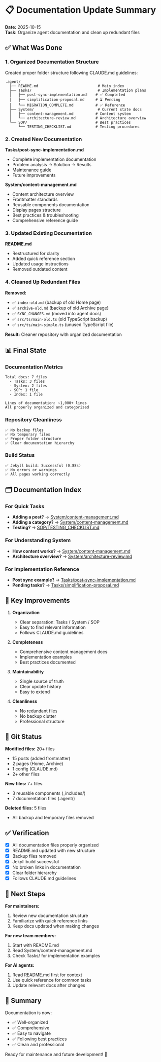 # 📋 Documentation Update Summary

**Date:** 2025-10-15  
**Task:** Organize agent documentation and clean up redundant files  

## ✅ What Was Done

### 1. Organized Documentation Structure

Created proper folder structure following CLAUDE.md guidelines:

```
.agent/
  ├── README.md                           # Main index
  ├── Tasks/                              # Implementation plans
  │   ├── post-sync-implementation.md    # ✅ Completed
  │   ├── simplification-proposal.md     # ⏳ Pending
  │   └── MIGRATION_COMPLETE.md          # ✅ Reference
  ├── System/                             # Current state docs
  │   ├── content-management.md          # Content system
  │   └── architecture-review.md         # Architecture overview
  └── SOP/                               # Best practices
      └── TESTING_CHECKLIST.md           # Testing procedures
```

### 2. Created New Documentation

**Tasks/post-sync-implementation.md**
- Complete implementation documentation
- Problem analysis → Solution → Results
- Maintenance guide
- Future improvements

**System/content-management.md**
- Content architecture overview
- Frontmatter standards
- Reusable components documentation
- Display pages structure
- Best practices & troubleshooting
- Comprehensive reference guide

### 3. Updated Existing Documentation

**README.md**
- Restructured for clarity
- Added quick reference section
- Updated usage instructions
- Removed outdated content

### 4. Cleaned Up Redundant Files

**Removed:**
- ✅ `index-old.md` (backup of old Home page)
- ✅ `archive-old.md` (backup of old Archive page)
- ✅ `SYNC_CHANGES.md` (moved into agent docs)
- ✅ `src/ts/main-old.ts` (old TypeScript backup)
- ✅ `src/ts/main-simple.ts` (unused TypeScript file)

**Result:** Cleaner repository with organized documentation

## 📊 Final State

### Documentation Metrics
```
Total docs: 7 files
  - Tasks: 3 files
  - System: 2 files
  - SOP: 1 file
  - Index: 1 file

Lines of documentation: ~1,000+ lines
All properly organized and categorized
```

### Repository Cleanliness
```
✅ No backup files
✅ No temporary files
✅ Proper folder structure
✅ Clear documentation hierarchy
```

### Build Status
```
✅ Jekyll build: Successful (0.88s)
✅ No errors or warnings
✅ All pages working correctly
```

## 🗂️ Documentation Index

### For Quick Tasks
- **Adding a post?** → [System/content-management.md](./System/content-management.md#adding-a-new-post)
- **Adding a category?** → [System/content-management.md](./System/content-management.md#adding-a-new-category)
- **Testing?** → [SOP/TESTING_CHECKLIST.md](./SOP/TESTING_CHECKLIST.md)

### For Understanding System
- **How content works?** → [System/content-management.md](./System/content-management.md)
- **Architecture overview?** → [System/architecture-review.md](./System/architecture-review.md)

### For Implementation Reference
- **Post sync example?** → [Tasks/post-sync-implementation.md](./Tasks/post-sync-implementation.md)
- **Pending tasks?** → [Tasks/simplification-proposal.md](./Tasks/simplification-proposal.md)

## 🎯 Key Improvements

1. **Organization**
   - Clear separation: Tasks / System / SOP
   - Easy to find relevant information
   - Follows CLAUDE.md guidelines

2. **Completeness**
   - Comprehensive content management docs
   - Implementation examples
   - Best practices documented

3. **Maintainability**
   - Single source of truth
   - Clear update history
   - Easy to extend

4. **Cleanliness**
   - No redundant files
   - No backup clutter
   - Professional structure

## 📝 Git Status

**Modified files:** 20+ files
- 15 posts (added frontmatter)
- 2 pages (Home, Archive)
- 1 config (CLAUDE.md)
- 2+ other files

**New files:** 7+ files
- 3 reusable components (_includes/)
- 7 documentation files (.agent/)

**Deleted files:** 5 files
- All backup and temporary files removed

## ✅ Verification

- [x] All documentation files properly organized
- [x] README.md updated with new structure
- [x] Backup files removed
- [x] Jekyll build successful
- [x] No broken links in documentation
- [x] Clear folder hierarchy
- [x] Follows CLAUDE.md guidelines

## 🚀 Next Steps

**For maintainers:**
1. Review new documentation structure
2. Familiarize with quick reference links
3. Keep docs updated when making changes

**For new team members:**
1. Start with README.md
2. Read System/content-management.md
3. Check Tasks/ for implementation examples

**For AI agents:**
1. Read README.md first for context
2. Use quick reference for common tasks
3. Update relevant docs after changes

## 🎉 Summary

Documentation is now:
- ✅ Well-organized
- ✅ Comprehensive  
- ✅ Easy to navigate
- ✅ Following best practices
- ✅ Clean and professional

Ready for maintenance and future development! 🚀

